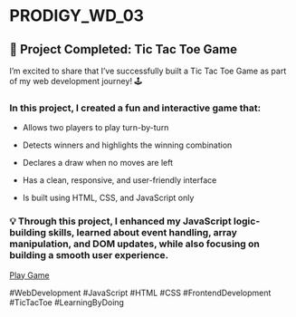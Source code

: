 # PRODIGY_WD_03

## 🎯 Project Completed: Tic Tac Toe Game

I’m excited to share that I’ve successfully built a Tic Tac Toe Game as part of my web development journey! 🕹

### In this project, I created a fun and interactive game that:

- Allows two players to play turn-by-turn

- Detects winners and highlights the winning combination

- Declares a draw when no moves are left

- Has a clean, responsive, and user-friendly interface

- Is built using HTML, CSS, and JavaScript only

### 💡 Through this project, I enhanced my JavaScript logic-building skills, learned about event handling, array manipulation, and DOM updates, while also focusing on building a smooth user experience.

<a href="[https://your-website-link.com" target="_blank](https://luxury-jalebi-0b797e.netlify.app/]">Play Game</a>

#WebDevelopment #JavaScript #HTML #CSS #FrontendDevelopment #TicTacToe #LearningByDoing
